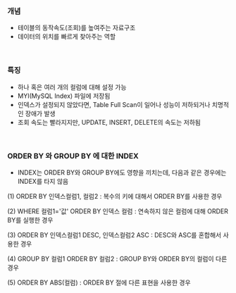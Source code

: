 
### 개념
- 테이블의 동작속도(조회)를 높여주는 자료구조
- 데이터의 위치를 빠르게 찾아주는 역할

<br>

### 특징
- 하나 혹은 여러 개의 컬럼에 대해 설정 가능
- MYI(MySQL Index) 파일에 저장됨
- 인덱스가 설정되지 않았다면, Table Full Scan이 일어나 성능이 저하되거나 치명적인 장애가 발생
- 조회 속도는 빨라지지만, UPDATE, INSERT, DELETE의 속도는 저하됨

<br>

### ORDER BY 와 GROUP BY 에 대한 INDEX
- INDEX는 ORDER BY와 GROUP BY에도 영향을 끼치는데, 다음과 같은 경우에는 INDEX를 타지 않음

(1) ORDER BY 인덱스컬럼1, 컬럼2 : 복수의 키에 대해서 ORDER BY를 사용한 경우

(2) WHERE 컬럼1='값' ORDER BY 인덱스 컬럼 : 연속하지 않은 컬럼에 대해 ORDER BY를 실행한 경우

(3) ORDER BY 인덱스컬럼1 DESC, 인덱스컬럼2 ASC : DESC와 ASC를 혼합해서 사용한 경우

(4) GROUP BY 컬럼1 ORDER BY 컬럼2 : GROUP BY와 ORDER BY의 컬럼이 다른 경우

(5) ORDER BY ABS(컬럼) : ORDER BY 절에 다른 표현을 사용한 경우